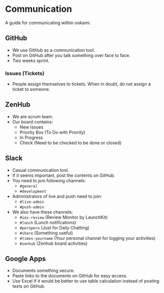 # Communication

A guide for communicating within ookami.

## GitHub

- We use GitHub as a communication tool.
- Post on GitHub after you talk something over face to face.
- Two weeks sprint.

### Issues (Tickets)

- People assign themselves to tickets. When in doubt, do not assign a ticket to someone.

## ZenHub

- We are scrum team.
- Our board contains:
  - New Issues
  - Priority Box (To Do with Priority)
  - In Progress
  - Check (Need to be checked to be done or closed)

## Slack

- Casual communication tool.
- If it seems important, post the contents on GitHub.
- You need to join following channels:
  - `#general`
  - `#development`
- Administrators of live and push need to join:
  - `#live-admin`
  - `#push-admin`
- We also have these channels:
  - `#ios-review` (Review Monitor by LaunchKit)
  - `#lunch` (Lunch notifications)
  - `#peropero` (Just for Daily Chatting)
  - `#share` (Something useful)
  - `#times-yourname` (Your personal channel for logging your activities)
  - `#zenhub` (Zenhub board activities)

## Google Apps

- Documents something secure.
- Paste links to the documents on GitHub for easy access.
- Use Excel if it would be better to use table calculation instead of posting texts on GitHub.